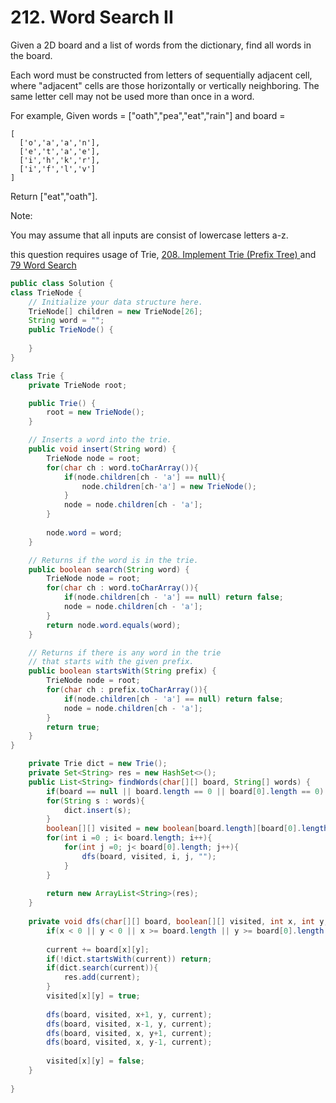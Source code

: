 # 212. Word Search II   

Given a 2D board and a list of words from the dictionary, find all words in the board.

Each word must be constructed from letters of sequentially adjacent cell, where "adjacent" cells are those horizontally or vertically neighboring. The same letter cell may not be used more than once in a word.

For example,
Given words = ["oath","pea","eat","rain"] and board =

```
[
  ['o','a','a','n'],
  ['e','t','a','e'],
  ['i','h','k','r'],
  ['i','f','l','v']
]
```
Return ["eat","oath"].

Note:

You may assume that all inputs are consist of lowercase letters a-z.


 this question requires usage of Trie, [208. Implement Trie (Prefix Tree)  ](GoogleMedium/208.md)and [79 Word Search](GoogleMedium/79.md)
 
```java
public class Solution {
class TrieNode {
    // Initialize your data structure here.
    TrieNode[] children = new TrieNode[26];
    String word = "";
    public TrieNode() {
        
    }
}

class Trie {
    private TrieNode root;

    public Trie() {
        root = new TrieNode();
    }

    // Inserts a word into the trie.
    public void insert(String word) {
        TrieNode node = root;
        for(char ch : word.toCharArray()){
            if(node.children[ch - 'a'] == null){
                node.children[ch-'a'] = new TrieNode();
            }   
            node = node.children[ch - 'a'];
        }
        
        node.word = word;
    }

    // Returns if the word is in the trie.
    public boolean search(String word) {
        TrieNode node = root;
        for(char ch : word.toCharArray()){
            if(node.children[ch - 'a'] == null) return false;
            node = node.children[ch - 'a'];
        }
        return node.word.equals(word);
    }

    // Returns if there is any word in the trie
    // that starts with the given prefix.
    public boolean startsWith(String prefix) {
        TrieNode node = root;
        for(char ch : prefix.toCharArray()){
            if(node.children[ch - 'a'] == null) return false;
            node = node.children[ch - 'a'];
        }
        return true;
    }
}

    private Trie dict = new Trie();
    private Set<String> res = new HashSet<>();
    public List<String> findWords(char[][] board, String[] words) {
        if(board == null || board.length == 0 || board[0].length == 0) return new ArrayList<String>(res);
        for(String s : words){
            dict.insert(s);
        }
        boolean[][] visited = new boolean[board.length][board[0].length];
        for(int i =0 ; i< board.length; i++){
            for(int j =0; j< board[0].length; j++){
                dfs(board, visited, i, j, "");
            }
        }
        
        return new ArrayList<String>(res);
    }
    
    private void dfs(char[][] board, boolean[][] visited, int x, int y, String current){
        if(x < 0 || y < 0 || x >= board.length || y >= board[0].length || visited[x][y]) return;
        
        current += board[x][y];
        if(!dict.startsWith(current)) return;
        if(dict.search(current)){
            res.add(current);
        }
        visited[x][y] = true;
        
        dfs(board, visited, x+1, y, current);
        dfs(board, visited, x-1, y, current);
        dfs(board, visited, x, y+1, current);
        dfs(board, visited, x, y-1, current);
        
        visited[x][y] = false;
    }
    
}
```